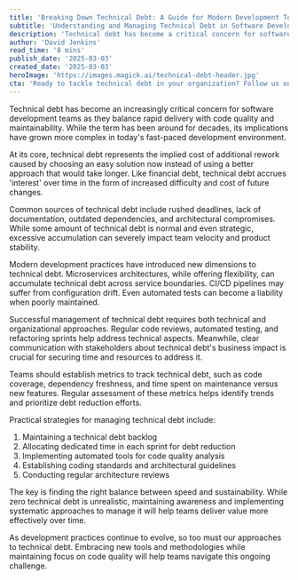 ```yaml
---
title: 'Breaking Down Technical Debt: A Guide for Modern Development Teams'
subtitle: 'Understanding and Managing Technical Debt in Software Development'
description: 'Technical debt has become a critical concern for software development teams balancing rapid delivery with code quality. Learn about modern approaches to managing technical debt effectively, including practical strategies and metrics for tracking and reducing it.'
author: 'David Jenkins'
read_time: '8 mins'
publish_date: '2025-03-03'
created_date: '2025-03-03'
heroImage: 'https://images.magick.ai/technical-debt-header.jpg'
cta: 'Ready to tackle technical debt in your organization? Follow us on LinkedIn for more insights on software development best practices and engineering leadership.'
---
```


Technical debt has become an increasingly critical concern for software development teams as they balance rapid delivery with code quality and maintainability. While the term has been around for decades, its implications have grown more complex in today's fast-paced development environment.

At its core, technical debt represents the implied cost of additional rework caused by choosing an easy solution now instead of using a better approach that would take longer. Like financial debt, technical debt accrues 'interest' over time in the form of increased difficulty and cost of future changes.

Common sources of technical debt include rushed deadlines, lack of documentation, outdated dependencies, and architectural compromises. While some amount of technical debt is normal and even strategic, excessive accumulation can severely impact team velocity and product stability.

Modern development practices have introduced new dimensions to technical debt. Microservices architectures, while offering flexibility, can accumulate technical debt across service boundaries. CI/CD pipelines may suffer from configuration drift. Even automated tests can become a liability when poorly maintained.

Successful management of technical debt requires both technical and organizational approaches. Regular code reviews, automated testing, and refactoring sprints help address technical aspects. Meanwhile, clear communication with stakeholders about technical debt's business impact is crucial for securing time and resources to address it.

Teams should establish metrics to track technical debt, such as code coverage, dependency freshness, and time spent on maintenance versus new features. Regular assessment of these metrics helps identify trends and prioritize debt reduction efforts.

Practical strategies for managing technical debt include:

1. Maintaining a technical debt backlog
2. Allocating dedicated time in each sprint for debt reduction
3. Implementing automated tools for code quality analysis
4. Establishing coding standards and architectural guidelines
5. Conducting regular architecture reviews

The key is finding the right balance between speed and sustainability. While zero technical debt is unrealistic, maintaining awareness and implementing systematic approaches to manage it will help teams deliver value more effectively over time.

As development practices continue to evolve, so too must our approaches to technical debt. Embracing new tools and methodologies while maintaining focus on code quality will help teams navigate this ongoing challenge.